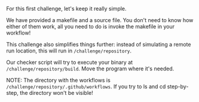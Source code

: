 For this first challenge, let's keep it really simple.

We have provided a makefile and a source file. You don't need to know how either of them work,
all you need to do is invoke the makefile in your workflow!

This challenge also simplifies things further: instead of simulating a remote run location, this will run in `/challenge/repository`.

Our checker script will try to execute your binary at `/challenge/repository/build`. Move the program where it's needed.

NOTE: The directory with the workflows is `/challenge/repository/.github/workflows`. If you try to ls and cd step-by-step, the directory won't be visible!